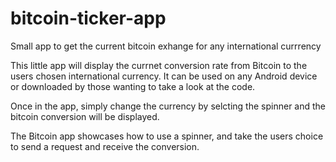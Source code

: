 # bitcoin-ticker-app
Small app to get the current bitcoin exhange for any international currrency

This little app will display the currnet conversion rate from Bitcoin to the users chosen international currency.
It can be used on any Android device or downloaded by those wanting to take a look at the code.

Once in the app, simply change the currency by selcting the spinner and the bitcoin conversion will be displayed. 

The Bitcoin app showcases how to use a spinner, and take the users choice to send a request and receive the conversion.
